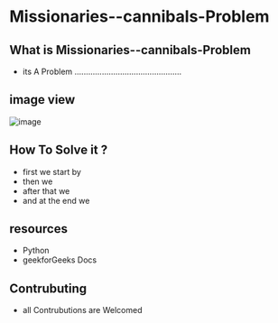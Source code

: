 # Missionaries--cannibals-Problem


## What is Missionaries--cannibals-Problem
- its A Problem ...............................................

## image view
![image](https://user-images.githubusercontent.com/91225280/206686798-87d405af-3fe2-4b3e-90e8-3eb8cfe51275.png)

## How To Solve it ?
- first we  start by 
- then we 
- after that we 
- and at the end we 

## resources
- Python 
- geekforGeeks Docs

## Contrubuting
- all Contrubutions are Welcomed
